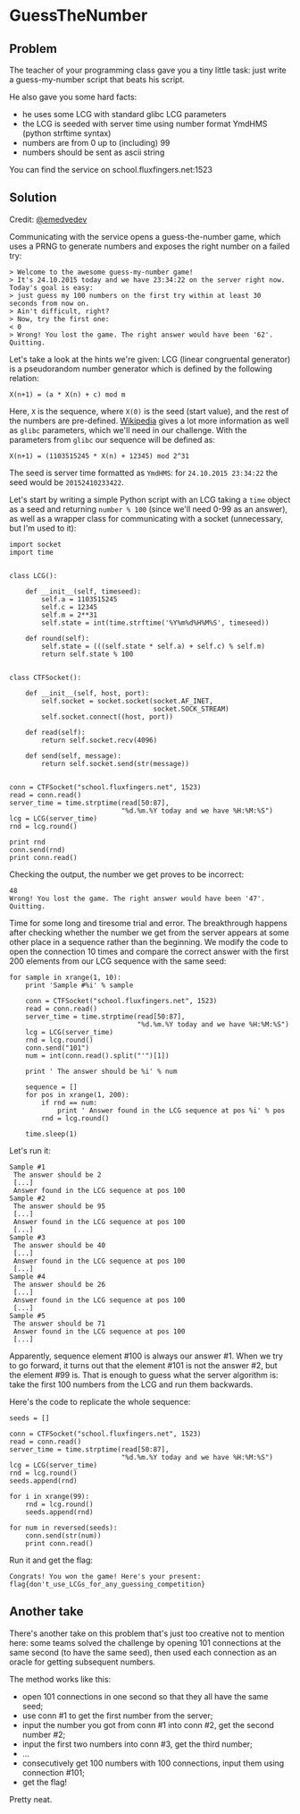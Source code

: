 # GuessTheNumber

## Problem

The teacher of your programming class gave you a tiny little task: just write a guess-my-number script that beats his script.

He also gave you some hard facts:
- he uses some LCG with standard glibc LCG parameters
- the LCG is seeded with server time using number format YmdHMS (python strftime syntax)
- numbers are from 0 up to (including) 99
- numbers should be sent as ascii string

You can find the service on school.fluxfingers.net:1523

## Solution

Credit: [@emedvedev](https://github.com/emedvedev)

Communicating with the service opens a guess-the-number game, which uses a PRNG to generate numbers and exposes the right number on a failed try:

```
> Welcome to the awesome guess-my-number game!
> It's 24.10.2015 today and we have 23:34:22 on the server right now. Today's goal is easy:
> just guess my 100 numbers on the first try within at least 30 seconds from now on.
> Ain't difficult, right?
> Now, try the first one:
< 0
> Wrong! You lost the game. The right answer would have been '62'. Quitting.
```

Let's take a look at the hints we're given: LCG (linear congruental generator) is a pseudorandom number generator which is defined by the following relation:

```
X(n+1) = (a * X(n) + c) mod m
```

Here, `X` is the sequence, where `X(0)` is the seed (start value), and the rest of the numbers are pre-defined. [Wikipedia](https://en.wikipedia.org/wiki/Linear_congruential_generator) gives a lot more information as well as `glibc` parameters, which we'll need in our challenge. With the parameters from `glibc` our sequence will be defined as:

```
X(n+1) = (1103515245 * X(n) + 12345) mod 2^31
```

The seed is server time formatted as `YmdHMS`: for `24.10.2015 23:34:22` the seed would be `20152410233422`.

Let's start by writing a simple Python script with an LCG taking a `time` object as a seed and returning `number % 100` (since we'll need 0-99 as an answer), as well as a wrapper class for communicating with a socket (unnecessary, but I'm used to it):

```
import socket
import time


class LCG():

    def __init__(self, timeseed):
        self.a = 1103515245
        self.c = 12345
        self.m = 2**31
        self.state = int(time.strftime('%Y%m%d%H%M%S', timeseed))

    def round(self):
        self.state = (((self.state * self.a) + self.c) % self.m)
        return self.state % 100


class CTFSocket():

    def __init__(self, host, port):
        self.socket = socket.socket(socket.AF_INET,
                                    socket.SOCK_STREAM)
        self.socket.connect((host, port))

    def read(self):
        return self.socket.recv(4096)

    def send(self, message):
        return self.socket.send(str(message))


conn = CTFSocket("school.fluxfingers.net", 1523)
read = conn.read()
server_time = time.strptime(read[50:87],
                            "%d.%m.%Y today and we have %H:%M:%S")
lcg = LCG(server_time)
rnd = lcg.round()

print rnd
conn.send(rnd)
print conn.read()
```

Checking the output, the number we get proves to be incorrect:
```
48
Wrong! You lost the game. The right answer would have been '47'. Quitting.
```

Time for some long and tiresome trial and error. The breakthrough happens after checking whether the number we get from the server appears at some other place in a sequence rather than the beginning. We modify the code to open the connection 10 times and compare the correct answer with the first 200 elements from our LCG sequence with the same seed:

```
for sample in xrange(1, 10):
    print 'Sample #%i' % sample

    conn = CTFSocket("school.fluxfingers.net", 1523)
    read = conn.read()
    server_time = time.strptime(read[50:87],
                                "%d.%m.%Y today and we have %H:%M:%S")
    lcg = LCG(server_time)
    rnd = lcg.round()
    conn.send("101")
    num = int(conn.read().split("'")[1])

    print ' The answer should be %i' % num

    sequence = []
    for pos in xrange(1, 200):
        if rnd == num:
            print ' Answer found in the LCG sequence at pos %i' % pos
        rnd = lcg.round()

    time.sleep(1)
```

Let's run it:

```
Sample #1
 The answer should be 2
 [...]
 Answer found in the LCG sequence at pos 100
Sample #2
 The answer should be 95
 [...]
 Answer found in the LCG sequence at pos 100
 [...]
Sample #3
 The answer should be 40
 [...]
 Answer found in the LCG sequence at pos 100
 [...]
Sample #4
 The answer should be 26
 [...]
 Answer found in the LCG sequence at pos 100
 [...]
Sample #5
 The answer should be 71
 Answer found in the LCG sequence at pos 100
 [...]
```

Apparently, sequence element #100 is always our answer #1. When we try to go forward, it turns out that the element #101 is not the answer #2, but the element #99 is. That is enough to guess what the server algorithm is: take the first 100 numbers from the LCG and run them backwards.

Here's the code to replicate the whole sequence:

```
seeds = []

conn = CTFSocket("school.fluxfingers.net", 1523)
read = conn.read()
server_time = time.strptime(read[50:87],
                            "%d.%m.%Y today and we have %H:%M:%S")
lcg = LCG(server_time)
rnd = lcg.round()
seeds.append(rnd)

for i in xrange(99):
    rnd = lcg.round()
    seeds.append(rnd)

for num in reversed(seeds):
    conn.send(str(num))
    print conn.read()
```

Run it and get the flag:

```
Congrats! You won the game! Here's your present:
flag{don't_use_LCGs_for_any_guessing_competition}
```

## Another take

There's another take on this problem that's just too creative not to mention here: some teams solved the challenge by opening 101 connections at the same second (to have the same seed), then used each connection as an oracle for getting subsequent numbers.

The method works like this:
- open 101 connections in one second so that they all have the same seed;
- use conn #1 to get the first number from the server;
- input the number you got from conn #1 into conn #2, get the second number #2;
- input the first two numbers into conn #3, get the third number;
- ...
- consecutively get 100 numbers with 100 connections, input them using connection #101;
- get the flag!

Pretty neat.
